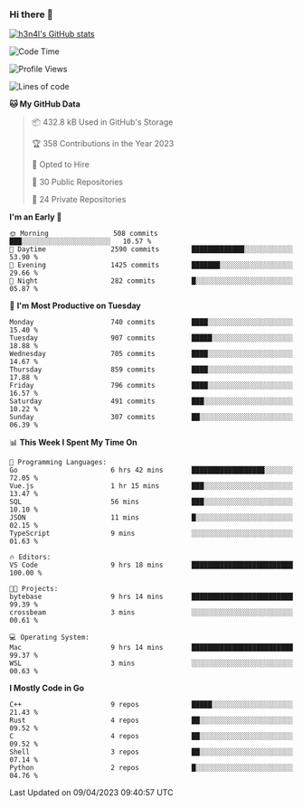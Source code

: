 ### Hi there 👋

[![h3n4l's GitHub stats](https://github-readme-stats.vercel.app/api?username=h3n4l&count_private=true&show_icons=true&theme=radical)](https://github.com/h3n4l/github-readme-stats)

<!--START_SECTION:waka-->
![Code Time](http://img.shields.io/badge/Code%20Time-1%2C105%20hrs%2031%20mins-blue)

![Profile Views](http://img.shields.io/badge/Profile%20Views-1-blue)

![Lines of code](https://img.shields.io/badge/From%20Hello%20World%20I%27ve%20Written-2.7%20million%20lines%20of%20code-blue)

**🐱 My GitHub Data** 

> 📦 432.8 kB Used in GitHub's Storage 
 > 
> 🏆 358 Contributions in the Year 2023
 > 
> 💼 Opted to Hire
 > 
> 📜 30 Public Repositories 
 > 
> 🔑 24 Private Repositories 
 > 
**I'm an Early 🐤** 

```text
🌞 Morning                508 commits         ███░░░░░░░░░░░░░░░░░░░░░░   10.57 % 
🌆 Daytime                2590 commits        █████████████░░░░░░░░░░░░   53.90 % 
🌃 Evening                1425 commits        ███████░░░░░░░░░░░░░░░░░░   29.66 % 
🌙 Night                  282 commits         █░░░░░░░░░░░░░░░░░░░░░░░░   05.87 % 
```
📅 **I'm Most Productive on Tuesday** 

```text
Monday                   740 commits         ████░░░░░░░░░░░░░░░░░░░░░   15.40 % 
Tuesday                  907 commits         █████░░░░░░░░░░░░░░░░░░░░   18.88 % 
Wednesday                705 commits         ████░░░░░░░░░░░░░░░░░░░░░   14.67 % 
Thursday                 859 commits         ████░░░░░░░░░░░░░░░░░░░░░   17.88 % 
Friday                   796 commits         ████░░░░░░░░░░░░░░░░░░░░░   16.57 % 
Saturday                 491 commits         ███░░░░░░░░░░░░░░░░░░░░░░   10.22 % 
Sunday                   307 commits         ██░░░░░░░░░░░░░░░░░░░░░░░   06.39 % 
```


📊 **This Week I Spent My Time On** 

```text
💬 Programming Languages: 
Go                       6 hrs 42 mins       ██████████████████░░░░░░░   72.05 % 
Vue.js                   1 hr 15 mins        ███░░░░░░░░░░░░░░░░░░░░░░   13.47 % 
SQL                      56 mins             ███░░░░░░░░░░░░░░░░░░░░░░   10.10 % 
JSON                     11 mins             █░░░░░░░░░░░░░░░░░░░░░░░░   02.15 % 
TypeScript               9 mins              ░░░░░░░░░░░░░░░░░░░░░░░░░   01.63 % 

🔥 Editors: 
VS Code                  9 hrs 18 mins       █████████████████████████   100.00 % 

🐱‍💻 Projects: 
bytebase                 9 hrs 14 mins       █████████████████████████   99.39 % 
crossbeam                3 mins              ░░░░░░░░░░░░░░░░░░░░░░░░░   00.61 % 

💻 Operating System: 
Mac                      9 hrs 14 mins       █████████████████████████   99.37 % 
WSL                      3 mins              ░░░░░░░░░░░░░░░░░░░░░░░░░   00.63 % 
```

**I Mostly Code in Go** 

```text
C++                      9 repos             █████░░░░░░░░░░░░░░░░░░░░   21.43 % 
Rust                     4 repos             ██░░░░░░░░░░░░░░░░░░░░░░░   09.52 % 
C                        4 repos             ██░░░░░░░░░░░░░░░░░░░░░░░   09.52 % 
Shell                    3 repos             ██░░░░░░░░░░░░░░░░░░░░░░░   07.14 % 
Python                   2 repos             █░░░░░░░░░░░░░░░░░░░░░░░░   04.76 % 
```




 Last Updated on 09/04/2023 09:40:57 UTC
<!--END_SECTION:waka-->

